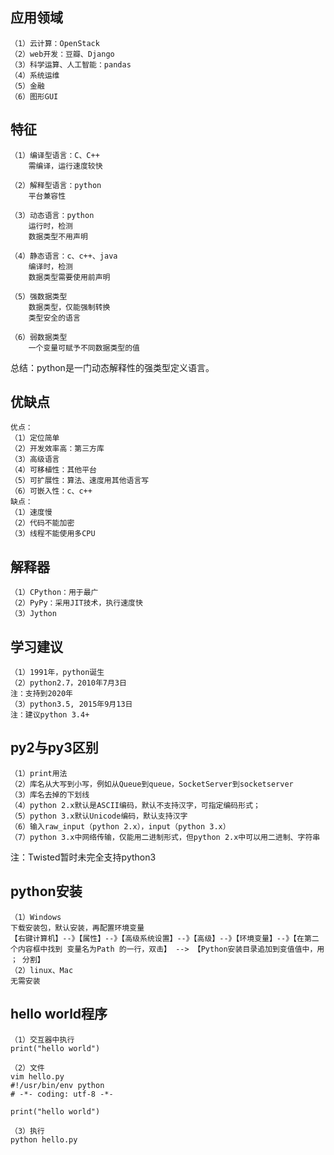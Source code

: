 
## 应用领域 ##
	（1）云计算：OpenStack
	（2）web开发：豆瓣、Django
	（3）科学运算、人工智能：pandas
	（4）系统运维
	（5）金融
	（6）图形GUI

## 特征 ##
	（1）编译型语言：C、C++
		需编译，运行速度较快
	
	（2）解释型语言：python
		平台兼容性
	
	（3）动态语言：python
		运行时，检测
		数据类型不用声明
	
	（4）静态语言：c、c++、java
		编译时，检测
		数据类型需要使用前声明
		
	（5）强数据类型
		数据类型，仅能强制转换
		类型安全的语言
		
	（6）弱数据类型
		一个变量可赋予不同数据类型的值
		
总结：python是一门动态解释性的强类型定义语言。

## 优缺点 ##
	优点：
	（1）定位简单
	（2）开发效率高：第三方库
	（3）高级语言
	（4）可移植性：其他平台
	（5）可扩展性：算法、速度用其他语言写
	（6）可嵌入性：c、c++
	缺点：
	（1）速度慢
	（2）代码不能加密
	（3）线程不能使用多CPU

## 解释器 ##
	（1）CPython：用于最广
	（2）PyPy：采用JIT技术，执行速度快
	（3）Jython

## 学习建议 ##
	（1）1991年，python诞生
	（2）python2.7，2010年7月3日
	注：支持到2020年
	（3）python3.5, 2015年9月13日
	注：建议python 3.4+

## py2与py3区别 ##
	（1）print用法
	（2）库名从大写到小写，例如从Queue到queue，SocketServer到socketserver
	（3）库名去掉的下划线
	（4）python 2.x默认是ASCII编码，默认不支持汉字，可指定编码形式；
	（5）python 3.x默认Unicode编码，默认支持汉字
	（6）输入raw_input（python 2.x），input（python 3.x）
	（7）python 3.x中网络传输，仅能用二进制形式，但python 2.x中可以用二进制、字符串
注：Twisted暂时未完全支持python3

## python安装 ##
	（1）Windows
	下载安装包，默认安装，再配置环境变量
	【右键计算机】--》【属性】--》【高级系统设置】--》【高级】--》【环境变量】--》【在第二个内容框中找到 变量名为Path 的一行，双击】 --> 【Python安装目录追加到变值值中，用 ； 分割】
	（2）linux、Mac
	无需安装
## hello world程序 ##
	（1）交互器中执行
	print("hello world")
	
	（2）文件
	vim hello.py
	#!/usr/bin/env python
	# -*- coding: utf-8 -*-
	
	print("hello world")
	
	（3）执行
	python hello.py






			
	